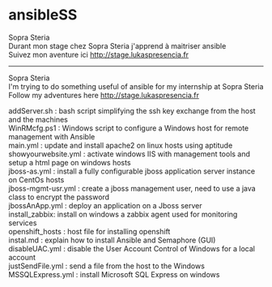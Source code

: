 # ansibleSS
Sopra Steria                                                                                                                               
Durant mon stage chez Sopra Steria j'apprend à maitriser ansible                                                           
Suivez mon aventure ici http://stage.lukaspresencia.fr

-------------------------------------------------------------------------------------------------------------------------------------------

Sopra Steria                                                                                                                              
I'm trying to do something useful of ansible for my internship at Sopra Steria                                                           
Follow my adventures here http://stage.lukaspresencia.fr


addServer.sh : bash script simplifying the ssh key exchange from the host and the machines                                                            
WinRMcfg.ps1 : Windows script to configure a Windows host for remote management with Ansible                                                        
main.yml : update and install apache2 on linux hosts using aptitude                                                                                          
showyourwebsite.yml : activate windows IIS with management tools and setup a html page on windows hosts                              
jboss-as.yml : install a fully configurable jboss application server instance on CentOs hosts                              
jboss-mgmt-usr.yml : create a jboss management user, need to use a java class to encrypt the password                              
jbossAnApp.yml : deploy an application on a Jboss server                                                                                          
install_zabbix: install on windows a zabbix agent used for monitoring services                                                                                          
openshift_hosts : host file for installing openshift                                                                                           
instal.md : explain how to install Ansible and Semaphore (GUI)                                                                                                
disableUAC.yml : disable the User Account Control of Windows for a local account                                                                                                                                     
justSendFile.yml : send a file from the host to the Windows                                                                                                                                                          
MSSQLExpress.yml : install Microsoft SQL Express on windows                                                                                           
